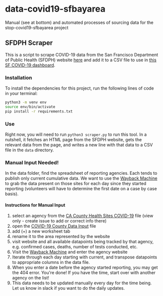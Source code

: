 # data-covid19-sfbayarea
Manual (see at bottom) and automated processes of sourcing data for the stop-covid19-sfbayarea project

## SFDPH Scraper
This is a script to scrape COVID-19 data from the San Francisco Department of Public Health (SFDPH) website [here](https://www.sfdph.org/dph/alerts/coronavirus.asp) and add it to a CSV file to use in [this SF COVID-19 dashboard](https://github.com/sfbrigade/stop-covid19-sfbayarea).

### Installation
To install the dependencies for this project, run the following lines of code in your terminal:
```bash
python3 -m venv env
source env/bin/activate
pip install -r requirements.txt
```
### Use
Right now, you will need to run `python3 scraper.py` to run this tool. In a nutshell, it fetches an HTML page from the SFDPH website, gets the relevant data from the page, and writes a new line with that data to a CSV file in the `data` directory.

### Manual Input Needed!
In the data folder, find the spreadsheet of reporting agencies. Each tends to publish only current cumulative data. We want to use the [Wayback Machine](https://archive.org/web/) to grab the data present on those sites for each day since they started reporting (volunteers will have to determine the first date on a case by case basis).

#### Instructions for Manual Input

1) select an agency from the [CA County Health Sites COVID-19](https://docs.google.com/spreadsheets/d/1zeoRCdycgIr8AuJxhhtEaVnAHBfC48qHq9m96Ev_DpU/edit?usp=sharing) file (view only - create issue to add or correct info there)
2) open the [COVID-19 County Data Input](https://docs.google.com/spreadsheets/d/15qBL8ELWt1Xpct_u58XXQxZMQwmqZH5whEQ7lQ6-MRw/edit?usp=sharing) file
3) add (+) a new worksheet tab
4) rename it to the area represented by the website
5) visit website and all available datapoints being tracked by that agency, e.g. confirmed cases, deaths, number of tests conducted, etc.
6) Visit the [Wayback Machine](https://archive.org/web/) and enter the agency website
7) Iterate through each day starting with current, and transpose datapoints to appropriate columns in the data file.
8) When you enter a date before the agency started reporting, you may get the 404 error. You're done! If you have the time, start over with another agency on the list!
9) This data needs to be updated manually every day for the time being. Let us know in slack if you want to do the daily updates.
